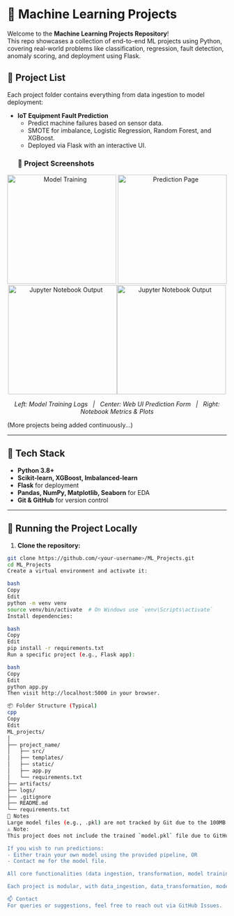 # 🧠 Machine Learning Projects

Welcome to the **Machine Learning Projects Repository**!  
This repo showcases a collection of end-to-end ML projects using Python, covering real-world problems like classification, regression, fault detection, anomaly scoring, and deployment using Flask.

## 📁 Project List

Each project folder contains everything from data ingestion to model deployment:

- **IoT Equipment Fault Prediction**
  - Predict machine failures based on sensor data.
  - SMOTE for imbalance, Logistic Regression, Random Forest, and XGBoost.
  - Deployed via Flask with an interactive UI.
  <h3>📸 Project Screenshots</h3>
<p align="center"> <img src="assets/iot_demo1.png" alt="Model Training" width="250"/> <img src="assets/iot_demo2.png" alt="Prediction Page" width="250"/> <img src="assets/iot_demo3.png" alt="Jupyter Notebook Output" width="250"/><img src="assets/iot_demo4.png" alt="Jupyter Notebook Output" width="250"/> </p> <p align="center"> <em>Left: Model Training Logs &nbsp; | &nbsp; Center: Web UI Prediction Form &nbsp; | &nbsp; Right: Notebook Metrics & Plots</em> </p>

(More projects being added continuously...)

---

## 🧰 Tech Stack

- **Python 3.8+**
- **Scikit-learn, XGBoost, Imbalanced-learn**
- **Flask** for deployment
- **Pandas, NumPy, Matplotlib, Seaborn** for EDA
- **Git & GitHub** for version control

---

## 🚀 Running the Project Locally

1. **Clone the repository:**

```bash
git clone https://github.com/<your-username>/ML_Projects.git
cd ML_Projects
Create a virtual environment and activate it:

bash
Copy
Edit
python -m venv venv
source venv/bin/activate  # On Windows use `venv\Scripts\activate`
Install dependencies:

bash
Copy
Edit
pip install -r requirements.txt
Run a specific project (e.g., Flask app):

bash
Copy
Edit
python app.py
Then visit http://localhost:5000 in your browser.

📦 Folder Structure (Typical)
cpp
Copy
Edit
ML_projects/
│
├── project_name/
│   ├── src/
│   ├── templates/
│   ├── static/
│   ├── app.py
│   └── requirements.txt
├── artifacts/
├── logs/
├── .gitignore
├── README.md
└── requirements.txt
📌 Notes
Large model files (e.g., .pkl) are not tracked by Git due to the 100MB limit.
⚠️ Note:
This project does not include the trained `model.pkl` file due to GitHub's 100MB size limit.

If you wish to run predictions:
- Either train your own model using the provided pipeline, OR
- Contact me for the model file.

All core functionalities (data ingestion, transformation, model training) are available and runnable.

Each project is modular, with data_ingestion, data_transformation, model_trainer, and predict_pipeline components.

📫 Contact
For queries or suggestions, feel free to reach out via GitHub Issues.

